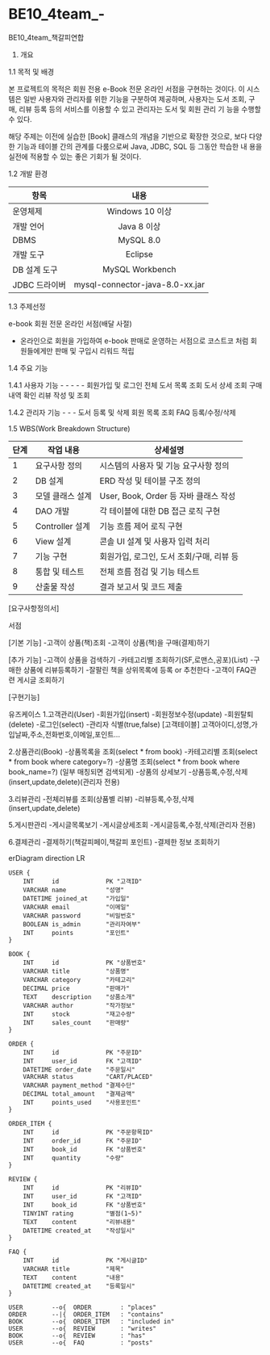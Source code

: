 # BE10_4team_-
BE10_4team_책갈피연합

1. 개요
 
1.1 목적 및 배경

본 프로젝트의 목적은 회원 전용 e-Book 전문 온라인 서점을 구현하는 것이다. 
이 시스템은 일반 사용자와 관리자를 위한 기능을 구분하여 제공하며, 사용자는 도서 
조회, 구매, 리뷰 등록 등의 서비스를 이용할 수 있고 관리자는 도서 및 회원 관리 기
능을 수행할 수 있다. 

해당 주제는 이전에 실습한 [Book] 클래스의 개념을 기반으로 확장한 것으로, 보다 
다양한 기능과 테이블 간의 관계를 다룸으로써 Java, JDBC, SQL 등 그동안 학습한 내
용을 실전에 적용할 수 있는 좋은 기회가 될 것이다.  

1.2 개발 환경

| 항목 | 내용 |
|---|:---:|
| 운영체제 | Windows 10 이상 |
| 개발 언어  | Java 8 이상 |
| DBMS | MySQL 8.0 |
| 개발 도구 | Eclipse |
| DB 설계 도구 | MySQL Workbench |
| JDBC 드라이버 | mysql-connector-java-8.0-xx.jar |

1.3 주제선정

e-book 회원 전문 온라인 서점(배달 사절)
  - 온라인으로 회원을 가입하여 e-book 판매로 운영하는 서점으로 코스트코 처럼 회원들에게만 판매 및 구입시 리워드 적립

1.4 주요 기능 

1.4.1 사용자 기능 - - - - - 
회원가입 및 로그인 
전체 도서 목록 조회 
도서 상세 조회 
구매 내역 확인 
리뷰 작성 및 조회 


1.4.2 관리자 기능 - - - 
도서 등록 및 삭제 
회원 목록 조회 
FAQ 등록/수정/삭제  


1.5 WBS(Work Breakdown Structure) 

| 단계 | 작업 내용 | 상세설명 |
|---|---|---|
| 1 | 요구사항 정의 | 시스템의 사용자 및 기능 요구사항 정의 |
| 2  | DB 설계  | ERD 작성 및 테이블 구조 정의 |
| 3 | 모델 클래스 설계  | User, Book, Order 등 자바 클래스 작성 |
| 4 | DAO 개발 | 각 테이블에 대한 DB 접근 로직 구현 |
| 5 | Controller 설계  | 기능 흐름 제어 로직 구현 |
| 6 | View 설계  | 콘솔 UI 설계 및 사용자 입력 처리 |
| 7 | 기능 구현 | 회원가입, 로그인, 도서 조회/구매, 리뷰 등 |
| 8 | 통합 및 테스트 | 전체 흐름 점검 및 기능 테스트 |
| 9 | 산출물 작성 | 결과 보고서 및 코드 제출 |

[요구사항정의서]

서점

[기본 기능]
    -고객이 상품(책)조회
    -고객이 상품(책)을 구매(결제)하기
	
[추가 기능]
    -고객이 상품을 검색하기
    -카테고리별 조회하기(SF,로맨스,공포)(List)
    -구매한 상품에 리뷰등록하기
    -잘팔린 책을 상위목록에 등록 or 추천한다
    -고객이 FAQ관련 게시글 조회하기

[구현기능]

유즈케이스
1.고객관리(User)
    -회원가입(insert)
    -회원정보수정(update)
    -회원탈퇴(delete)
    -로그인(select)
    -관리자 식별(true,false)
    [고객테이블]
    고객아이디,성명,가입날짜,주소,전화번호,이메일,포인트...
	
2.상품관리(Book)
    -상품목록을 조회(select * from book)
    -카테고리별 조회(select * from book where category=?)
    -상품명 조회(select * from book where book_name=?)
    (일부 매칭되면 검색되게)
        -상품의 상세보기
    -상품등록,수정,삭제(insert,update,delete)(관리자 전용)

3.리뷰관리
    -전체리뷰를 조회(상품별 리뷰)
    -리뷰등록,수정,삭제(insert,update,delete)

5.게시판관리
    -게시글목록보기
    -게시글상세조회
    -게시글등록,수정,삭제(관리자 전용)

6.결제관리
    -결제하기(책갈피페이,책갈피 포인트)
        -결제한 정보 조회하기



erDiagram
    direction LR

    USER {
        INT     id             PK "고객ID"
        VARCHAR name           "성명"
        DATETIME joined_at     "가입일"
        VARCHAR email          "이메일"
        VARCHAR password       "비밀번호"
        BOOLEAN is_admin       "관리자여부"
        INT     points         "포인트"
    }
	
    BOOK {
        INT     id             PK "상품번호"
        VARCHAR title          "상품명"
        VARCHAR category       "카테고리"
        DECIMAL price          "판매가"
        TEXT    description    "상품소개"
        VARCHAR author         "작가정보"
        INT     stock          "재고수량"
        INT     sales_count    "판매량"
    }
	
    ORDER {
        INT     id             PK "주문ID"
        INT     user_id        FK "고객ID"
        DATETIME order_date    "주문일시"
        VARCHAR status         "CART/PLACED"
        VARCHAR payment_method "결제수단"
        DECIMAL total_amount   "결제금액"
        INT     points_used    "사용포인트"
    }
	
    ORDER_ITEM {
        INT     id             PK "주문항목ID"
        INT     order_id       FK "주문ID"
        INT     book_id        FK "상품번호"
        INT     quantity       "수량"
    }
	
    REVIEW {
        INT     id             PK "리뷰ID"
        INT     user_id        FK "고객ID"
        INT     book_id        FK "상품번호"
        TINYINT rating         "별점(1~5)"
        TEXT    content        "리뷰내용"
        DATETIME created_at    "작성일시"
    }
	
    FAQ {
        INT     id             PK "게시글ID"
        VARCHAR title          "제목"
        TEXT    content        "내용"
        DATETIME created_at    "등록일시"
    }

    USER        --o{  ORDER        : "places"
    ORDER       --|{  ORDER_ITEM   : "contains"
    BOOK        --o{  ORDER_ITEM   : "included in"
    USER        --o{  REVIEW       : "writes"
    BOOK        --o{  REVIEW       : "has"
    USER        --o{  FAQ          : "posts"
